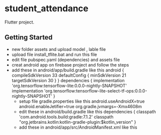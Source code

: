 # student_attendance
Flutter project.
## Getting Started
- new folder assets and upload model , lable file
- upload file install_tflite.bat and run this file 
- edit file pubspec.yaml  (dependencies) and assets file
- creat android app on firebase project  and follow the steps
- add these in android/app/build.gradle like this
   android {
      compileSdkVersion 33
      defaultConfig {
        minSdkVersion 21
        targetSdkVersion 30
    }
  }
    dependencies {
      implementation 'org.tensorflow:tensorflow-lite:0.0.0-nightly-SNAPSHOT'
      implementation 'org.tensorflow:tensorflow-lite-select-tf-ops:0.0.0-nightly-SNAPSHOT'
    }
  - setup file gradle.properties like this
    android.useAndroidX=true
    android.enableJetifier=true
    org.gradle.jvmargs=-Xmx4608m
  - edit these in android/build.gradle like this
    dependencies {
        classpath 'com.android.tools.build:gradle:7.1.2'
        classpath "org.jetbrains.kotlin:kotlin-gradle-plugin:$kotlin_version"
    }
  - add these in android/app/src/AndroidManifest.xml like this
    <manifest xmlns:android="http://schemas.android.com/apk/res/android"
      package="com.example.student_attendance">
      <uses-permission android:name="android.permission.READ_EXTERNAL_STORAGE"/>
      <uses-permission android:name="android.permission.WRITE_EXTERNAL_STORAGE"/>
      <application
        android:requestLegacyExternalStorage="true">
